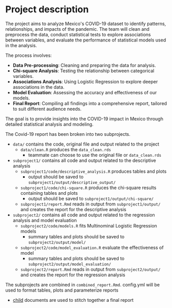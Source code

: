 # Project description
The project aims to analyze Mexico's COVID-19 dataset to identify patterns, relationships, and impacts of the pandemic. The team will clean and preprocess the data, conduct statistical tests to explore associations between variables, and evaluate the performance of statistical models used in the analysis.

The process involves:
- **Data Pre-processing**: Cleaning and preparing the data for analysis.
- **Chi-square Analysis**: Testing the relationship between categorical variables.
- **Associations Analysis**: Using Logistic Regression to explore deeper associations in the data.
- **Model Evaluation**: Assessing the accuracy and effectiveness of our models.
- **Final Report**: Compiling all findings into a comprehensive report, tailored to suit different audience needs.

 The goal is to provide insights into the COVID-19 impact in Mexico through detailed statistical analysis and modeling.

The Covid-19 report has been broken into two subprojects.

- `data/` contains the code, original file and output related to the project
    - `data/clean.R` produces the `data_clean.rds`
        - teammate can choose to use the original file or `data_clean.rds`
- `subproject1/` contains all code and output related to the descriptive analysis
	- `subproject1/code/descriptive_analysis.R` produces tables and plots
		- output should be saved to `subproject1/output/descriptive_output/`
	- `subproject1/code/chi-square.R` produces the chi-square results containing tables and plots
		- output should be saved to `subproject1/output/chi-square/`
	- `subproject1/report.Rmd` reads in output from `subproject1/output/` and creates the report for the descriptive analysis
- `subproject2/` contains all code and output related to the regression analysis and model evaluation
	- `subproject2/code/models.R` fits Multinominal Logistic Regression models
		- summary tables and plots should be saved to `subproject2/output/model/`
    - `subproject2/code/model_evaluation.R` evaluate the effectiveness of model
        - summary tables and plots should be saved to `subproject2/output/model_evaluation/`
	- `subproject2/report.Rmd` reads in output from `subproject2/output/` and creates the report for the regression analysis

The subprojects are combined in `combined_report.Rmd`.
config.yml will be used to format tables, plots and parameterize reports

- [child](https://bookdown.org/yihui/rmarkdown-cookbook/child-document.html) documents are used to stitch together a final report


